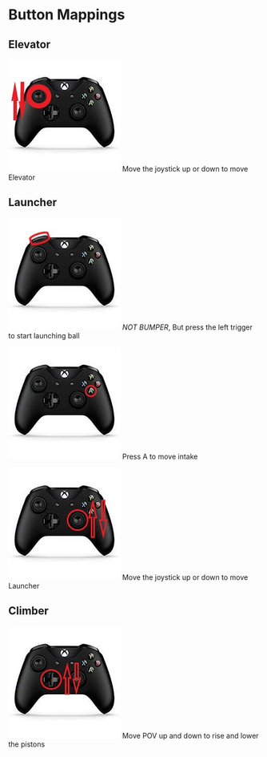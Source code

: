 # Button Mappings
## Elevator

![Image](xbox.jpg) Move the joystick up or down to move Elevator

## Launcher
![Image](./xbox2.jpg) *NOT BUMPER*, But press the left trigger to start launching ball


![Image](xbox3.jpg) Press A to move intake

![Image](xbox4.jpg) Move the joystick up or down to move Launcher

## Climber

![Image](xbox5.jpg) Move POV up and down to rise and lower the pistons
